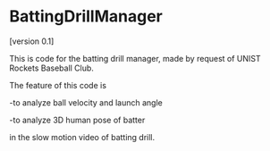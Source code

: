 # BattingDrillManager

[version 0.1]

This is code for the batting drill manager, made by request of UNIST Rockets Baseball Club. 

The feature of this code is

-to analyze ball velocity and launch angle

-to analyze 3D human pose of batter

in the slow motion video of batting drill.




